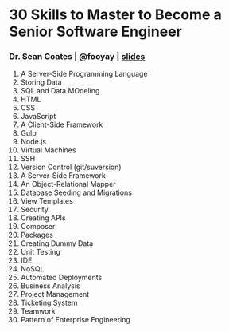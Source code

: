 # 30 Skills to Master to Become a Senior Software Engineer
### Dr. Sean Coates | @fooyay | [slides](http://www.slideshare.net/SeanCoates1/30-skills-to-master-to-become-a-senior-software-engineer)

1. A Server-Side Programming Language
2. Storing Data
3. SQL and Data MOdeling
4. HTML
5. CSS
6. JavaScript
7. A Client-Side Framework
8. Gulp
9. Node.js
10. Virtual Machines
11. SSH
12. Version Control (git/suversion)
13. A Server-Side Framework
14. An Object-Relational Mapper
15. Database Seeding and Migrations
16. View Templates
17. Security
18. Creating APIs
19. Composer
20. Packages
21. Creating Dummy Data
22. Unit Testing
23. IDE
24. NoSQL
25. Automated Deployments
26. Business Analysis
27. Project Management
28. Ticketing System
29. Teamwork
30. Pattern of Enterprise Engineering
